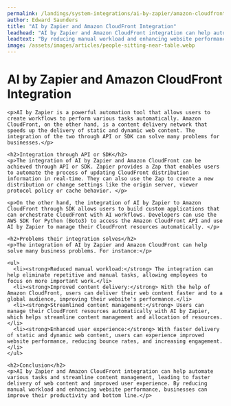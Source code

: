 ```yaml
---
permalink: /landings/system-integrations/ai-by-zapier/amazon-cloudfront
author: Edward Saunders
title: "AI by Zapier and Amazon CloudFront Integration"
leadhead: "AI by Zapier and Amazon CloudFront integration can help automate various tasks and streamline content management, leading to faster delivery of web content and improved user experience"
leadtext: "By reducing manual workload and enhancing website performance, businesses can improve their productivity and bottom line."
image: /assets/images/articles/people-sitting-near-table.webp
---
```

<div class="arttext">
	<h1>AI by Zapier and Amazon CloudFront Integration</h1>
	
	<p>AI by Zapier is a powerful automation tool that allows users to create workflows to perform various tasks automatically. Amazon CloudFront, on the other hand, is a content delivery network that speeds up the delivery of static and dynamic web content. The integration of the two through API or SDK can solve many problems for businesses.</p>

	<h2>Integration through API or SDK</h2>
	<p>The integration of AI by Zapier and Amazon CloudFront can be achieved through API or SDK. Zapier provides a Zap that enables users to automate the process of updating CloudFront distribution information in real-time. They can also use the Zap to create a new distribution or change settings like the origin server, viewer protocol policy or cache behavior. </p>

	<p>On the other hand, the integration of AI by Zapier to Amazon CloudFront through SDK allows users to build custom applications that can orchestrate CloudFront with AI workflows. Developers can use the AWS SDK for Python (Boto3) to access the Amazon CloudFront API and use AI by Zapier to manage their CloudFront resources automatically. </p>

	<h2>Problems their integration solves</h2>
	<p>The integration of AI by Zapier and Amazon CloudFront can help solve many business problems. For instance:</p>

	<ul>
	  <li><strong>Reduced manual workload:</strong> The integration can help eliminate repetitive and manual tasks, allowing employees to focus on more important work.</li>
	  <li><strong>Improved content delivery:</strong> With the help of Amazon CloudFront, users can deliver their web content faster and to a global audience, improving their website's performance.</li>
	  <li><strong>Streamlined content management:</strong> Users can manage their CloudFront resources automatically with AI by Zapier, which helps streamline content management and allocation of resources.</li>
	  <li><strong>Enhanced user experience:</strong> With faster delivery of static and dynamic web content, users can experience improved website performance, reducing bounce rates, and increasing engagement.</li>
	</ul>

	<h2>Conclusion</h2>
	<p>AI by Zapier and Amazon CloudFront integration can help automate various tasks and streamline content management, leading to faster delivery of web content and improved user experience. By reducing manual workload and enhancing website performance, businesses can improve their productivity and bottom line.</p>

</div>